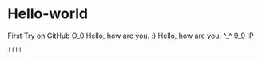 # Hello-world
First Try on GitHub
O_0 Hello, how are you.
:) Hello, how are you.
^_^ 
9_9 
:P
~~~~~
!!!!
